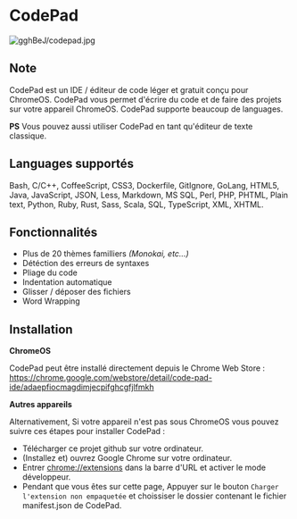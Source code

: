# CodePad

![gghBeJ/codepad.jpg](https://image.ibb.co/gghBeJ/codepad.jpg)

## Note

CodePad est un IDE / éditeur de code léger et gratuit conçu pour ChromeOS. CodePad vous permet d'écrire du code et de faire des projets sur votre appareil ChromeOS. CodePad supporte beaucoup de languages.

**PS** Vous pouvez aussi utiliser CodePad en tant qu'éditeur de texte classique.

## Languages supportés
Bash, C/C++, CoffeeScript, CSS3, Dockerfile, GitIgnore, GoLang, HTML5, Java, JavaScript, JSON, Less, Markdown, MS SQL, Perl, PHP, PHTML, Plain text, Python, Ruby, Rust, Sass, Scala, SQL, TypeScript, XML, XHTML.

## Fonctionnalités
 - Plus de 20 thèmes familliers _(Monokai, etc...)_
 - Détéction des erreurs de syntaxes
 - Pliage du code
 - Indentation automatique
 - Glisser / déposer des fichiers
 - Word Wrapping

## Installation

**ChromeOS**

CodePad peut être installé directement depuis le Chrome Web Store : 
https://chrome.google.com/webstore/detail/code-pad-ide/adaepfiocmagdimjecpifghcgfjlfmkh

**Autres appareils**

Alternativement, Si votre appareil n'est pas sous ChromeOS vous pouvez suivre ces étapes pour installer CodePad : 
                                              
  - Télécharger ce projet github sur votre ordinateur.
  - (Installez et) ouvrez Google Chrome sur votre ordinateur.
  - Entrer [chrome://extensions](chrome://extensions) dans la barre d'URL et activer le mode développeur.
  - Pendant que vous êtes sur cette page, Appuyer sur le bouton `Charger l'extension non empaquetée` et choissiser le dossier contenant le fichier manifest.json de CodePad.
